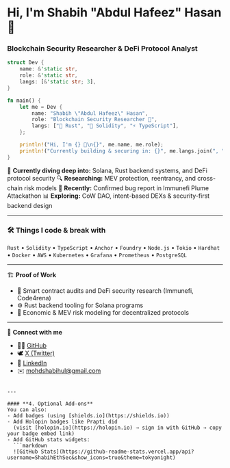 
# Hi, I'm Shabih "Abdul Hafeez" Hasan 👋  
### Blockchain Security Researcher & DeFi Protocol Analyst

```rust
struct Dev {
    name: &'static str,
    role: &'static str,
    langs: [&'static str; 3],
}

fn main() {
    let me = Dev {
        name: "Shabih \"Abdul Hafeez\" Hasan",
        role: "Blockchain Security Researcher 🧠",
        langs: ["🦀 Rust", "🧱 Solidity", "⚡ TypeScript"],
    };

    println!("Hi, I'm {} 👋\n{}", me.name, me.role);
    println!("Currently building & securing in: {}", me.langs.join(", "));
}
````

🧩 **Currently diving deep into:** Solana, Rust backend systems, and DeFi protocol security
🔍 **Researching:** MEV protection, reentrancy, and cross-chain risk models
🐛 **Recently:** Confirmed bug report in Immunefi Plume Attackathon
📊 **Exploring:** CoW DAO, intent-based DEXs & security-first backend design

---

### 🛠️ Things I code & break with

`Rust` • `Solidity` • `TypeScript` • `Anchor` • `Foundry` • `Node.js` • `Tokio` • `Hardhat` • `Docker` • `AWS` • `Kubernetes` • `Grafana` • `Prometheus` • `PostgreSQL`

---

🏗️ **Proof of Work**

* 🔐 Smart contract audits and DeFi security research (Immunefi, Code4rena)
* ⚙️ Rust backend tooling for Solana programs
* 🧮 Economic & MEV risk modeling for decentralized protocols

---

💬 **Connect with me**

* 🧑‍💻 [GitHub](https://github.com/ShabihEthSec)
* 🕊️ [X (Twitter)](https://x.com/ShabihEthSec)
* 🧱 [LinkedIn](https://linkedin.com/in/mohd-shabihul-hasan-498577174)
* ✉️ [mohdshabihul@gmail.com](mailto:mohdshabihul@gmail.com)

````

---

#### **4. Optional Add-ons**
You can also:
- Add badges (using [shields.io](https://shields.io))
- Add Holopin badges like Prapti did  
  (visit [holopin.io](https://holopin.io) → sign in with GitHub → copy your badge embed link)
- Add GitHub stats widgets:
  ```markdown
  ![GitHub Stats](https://github-readme-stats.vercel.app/api?username=ShabihEthSec&show_icons=true&theme=tokyonight)
````


